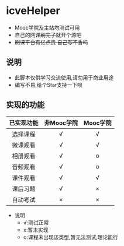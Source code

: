 # icveHelper
* Mooc学院及主站均测试可用
* 自己的网课~~刷完了~~就开个源吧
* ~~刷课平台有亿点贵 自己写不香吗~~
## 说明
* 此脚本仅供学习交流使用,请勿用于商业用途
* 编写不易,给个Star支持一下呗
## 实现的功能
| 已实现功能 | 非Mooc学院 | Mooc学院 |
| :-------: | :--------: | :-----: |
| 选择课程 | √ | √ |
| 微课观看 | √ | √ |
| 相册观看 | √ | o |
| 音频观看 | √ | o |
| 课件观看 | √ | √ |
| 课后习题 | √ | × |
| 自动考试 | × | × |
* 说明
  * √:测试正常
  * x:暂未实现
  * o:课程未出现该类型,暂无法测试,理论能行